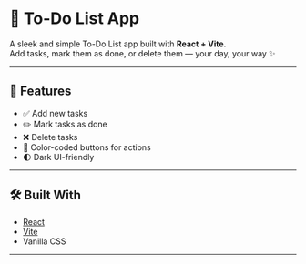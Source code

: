 # 📝 To-Do List App

A sleek and simple To-Do List app built with **React + Vite**.  
Add tasks, mark them as done, or delete them — your day, your way ✨

---

## 🚀 Features

- ✅ Add new tasks
- ✏️ Mark tasks as done
- ❌ Delete tasks
- 🌈 Color-coded buttons for actions
- 🌓 Dark UI-friendly

---

## 🛠️ Built With

- [React](https://reactjs.org/)
- [Vite](https://vitejs.dev/)
- Vanilla CSS

---


